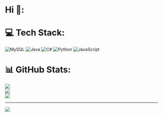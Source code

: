 # Hi 👋:

# 💻 Tech Stack:
![MySQL](https://img.shields.io/badge/mysql-4479A1.svg?style=for-the-badge&logo=mysql&logoColor=white) ![Java](https://img.shields.io/badge/java-%23ED8B00.svg?style=for-the-badge&logo=openjdk&logoColor=white) ![C#](https://img.shields.io/badge/c%23-%23239120.svg?style=for-the-badge&logo=csharp&logoColor=white) ![Python](https://img.shields.io/badge/python-3670A0?style=for-the-badge&logo=python&logoColor=ffdd54) ![JavaScript](https://img.shields.io/badge/javascript-%23323330.svg?style=for-the-badge&logo=javascript&logoColor=%23F7DF1E)

# 📊 GitHub Stats:
![](https://github-readme-stats.vercel.app/api?username=fizu-3&theme=dark&hide_border=false&include_all_commits=false&count_private=false)<br/>
![](https://nirzak-streak-stats.vercel.app/?user=fizu-3&theme=dark&hide_border=false)<br/>
![](https://github-readme-stats.vercel.app/api/top-langs/?username=fizu-3&theme=dark&hide_border=false&include_all_commits=false&count_private=false&layout=compact)

---
[![](https://visitcount.itsvg.in/api?id=fizu-3&icon=0&color=0)](https://visitcount.itsvg.in)

<!-- Proudly created with GPRM ( https://gprm.itsvg.in ) -->
